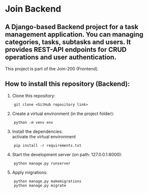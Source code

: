 # Join Backend

## A Django-based Backend project for a task management application. You can managing categories, tasks, subtasks and users. It provides REST-API endpoints for CRUD operations and user authentication.

This project is part of the Join-200 (Frontend).

## How to install this repository (Backend):

1. Clone this repository:
```
    git clone <GitHub repository link>
```

2. Create a virtual environment (in the project folder):
```
    python -m venv env
```

3. Install the dependencies:<br/>
activate the virtual environment
```
    pip install -r requirements.txt
```

4. Start the development server (on path: 127.0.0.1:8000):
```
    python manage.py runserver
```

5. Apply migrations:
```
    python manage.py makemigrations
    python manage.py migrate
```
